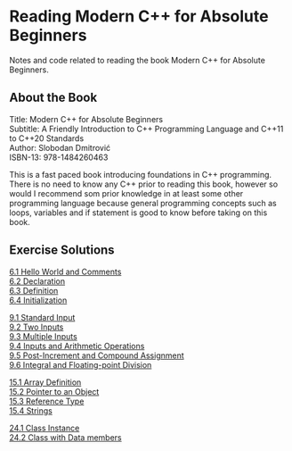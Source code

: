 # Reading Modern C++ for Absolute Beginners

Notes and code related to reading the book Modern C++ for Absolute Beginners.

## About the Book

Title: Modern C++ for Absolute Beginners  
Subtitle: A Friendly Introduction to C++ Programming Language and C++11 to C++20 Standards  
Author: Slobodan Dmitrović  
ISBN-13: 978-1484260463  

This is a fast paced book introducing foundations in C++ programming. There is no need to know any C++ prior to reading this book, however so would I recommend som prior knowledge in at least some other programming language because general programming concepts such as loops, variables and if statement is good to know before taking on this book.

## Exercise Solutions

[6.1 Hello World and Comments](./exercises/chapter-06/exercise-06-01/exercise-06-01.cpp)  
[6.2 Declaration](./exercises/chapter-06/exercise-06-02/exercise-06-02.cpp)  
[6.3 Definition](./exercises/chapter-06/exercise-06-03/exercise-06-03.cpp)  
[6.4 Initialization](./exercises/chapter-06/exercise-06-04/exercise-06-04.cpp)  

[9.1 Standard Input](./exercises/chapter-09/exercise-09-01/exercise-09-01.cpp)  
[9.2 Two Inputs](./exercises/chapter-09/exercise-09-02/exercise-09-02.cpp)  
[9.3 Multiple Inputs](./exercises/chapter-09/exercise-09-03/exercise-09-03.cpp)  
[9.4 Inputs and Arithmetic Operations](./exercises/chapter-09/exercise-09-04/exercise-09-04.cpp)  
[9.5 Post-Increment and Compound Assignment](./exercises/chapter-09/exercise-09-05/exercise-09-05.cpp)  
[9.6 Integral and Floating-point Division](./exercises/chapter-09/exercise-09-06/exercise-09-06.cpp)  

[15.1 Array Definition](./exercises/chapter-15/exercise-15-01/exercise-15-01.cpp)  
[15.2 Pointer to an Object](./exercises/chapter-15/exercise-15-02/exercise-15-02.cpp)  
[15.3 Reference Type](./exercises/chapter-15/exercise-15-02/exercise-15-02.cpp)  
[15.4 Strings](./exercises/chapter-15/exercise-15-04/exercise-15-04.cpp)  

[24.1 Class Instance](./exercises/chapter-24/exercise-24-01/exercise-24-01.cpp)  
[24.2 Class with Data members](./exercises/chapter-24/exercise-24-02/exercise-24-02.cpp)  
